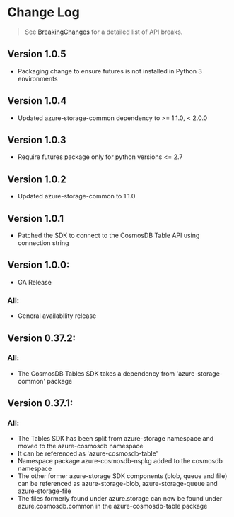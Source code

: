 # Change Log

> See [BreakingChanges](BreakingChanges.md) for a detailed list of API breaks.

## Version 1.0.5
- Packaging change to ensure futures is not installed in Python 3 environments

## Version 1.0.4
- Updated azure-storage-common dependency to >= 1.1.0, < 2.0.0

## Version 1.0.3
- Require futures package only for python versions <= 2.7

## Version 1.0.2
- Updated azure-storage-common to 1.1.0

## Version 1.0.1
- Patched the SDK to connect to the CosmosDB Table API using connection string 

## Version 1.0.0:
- GA Release

### All:
- General availability release

## Version 0.37.2:

### All:
- The CosmosDB Tables SDK takes a dependency from 'azure-storage-common' package

## Version 0.37.1:
    
### All:
- The Tables SDK has been split from azure-storage namespace and moved to the azure-cosmosdb namespace
- It can be referenced as 'azure-cosmosdb-table'
- Namespace package azure-cosmosdb-nspkg added to the cosmosdb namespace
- The other former azure-storage SDK components (blob, queue and file) can be referenced as azure-storage-blob,
azure-storage-queue and azure-storage-file
- The files formerly found under azure.storage can now be found under azure.cosmosdb.common in the azure-cosmosdb-table package

